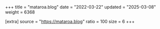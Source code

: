 +++
title = "mataroa.blog"
date = "2022-03-22"
updated = "2025-03-08"
weight = 6368

[extra]
source = "https://mataroa.blog"
ratio = 100
size = 6
+++
